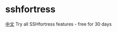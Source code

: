 # sshfortress

[中文](https://github.com/sshfortress/sshfortress/blob/master/zh/README.md)
Try all SSHfortress features - free for 30 days
